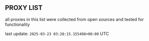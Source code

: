 ## PROXY LIST

all proxies in this list were collected from open sources and tested for functionality

last update: `2025-03-23 03:28:15.155498+00:00` UTC